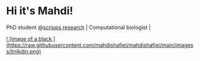 # Hi it's Mahdi!

PhD student @[scripps research](https://www.scripps.edu/) | Computational biologist |


[! [image of a black ] (https://raw.githubusercontent.com/mahdishafiei/mahdishafiei/main/imagess/linlkdin.png)](www.linkedin.com/in/mahdi-shafiei-bb4a531b7
)

